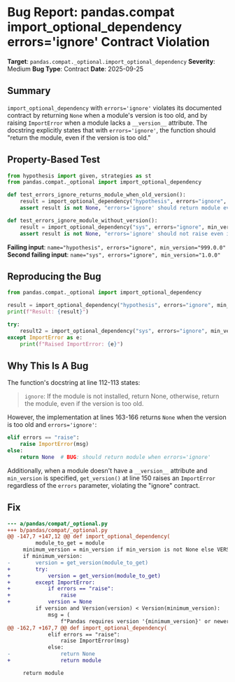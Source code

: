 # Bug Report: pandas.compat import_optional_dependency errors='ignore' Contract Violation

**Target**: `pandas.compat._optional.import_optional_dependency`
**Severity**: Medium
**Bug Type**: Contract
**Date**: 2025-09-25

## Summary

`import_optional_dependency` with `errors='ignore'` violates its documented contract by returning `None` when a module's version is too old, and by raising `ImportError` when a module lacks a `__version__` attribute. The docstring explicitly states that with `errors='ignore'`, the function should "return the module, even if the version is too old."

## Property-Based Test

```python
from hypothesis import given, strategies as st
from pandas.compat._optional import import_optional_dependency

def test_errors_ignore_returns_module_when_old_version():
    result = import_optional_dependency("hypothesis", errors="ignore", min_version="999.0.0")
    assert result is not None, "errors='ignore' should return module even when version is too old"

def test_errors_ignore_module_without_version():
    result = import_optional_dependency("sys", errors="ignore", min_version="1.0.0")
    assert result is not None, "errors='ignore' should not raise even if module has no __version__"
```

**Failing input**: `name="hypothesis", errors="ignore", min_version="999.0.0"`
**Second failing input**: `name="sys", errors="ignore", min_version="1.0.0"`

## Reproducing the Bug

```python
from pandas.compat._optional import import_optional_dependency

result = import_optional_dependency("hypothesis", errors="ignore", min_version="999.0.0")
print(f"Result: {result}")

try:
    result2 = import_optional_dependency("sys", errors="ignore", min_version="1.0.0")
except ImportError as e:
    print(f"Raised ImportError: {e}")
```

## Why This Is A Bug

The function's docstring at line 112-113 states:
> `ignore`: If the module is not installed, return None, otherwise, return the module, even if the version is too old.

However, the implementation at lines 163-166 returns `None` when the version is too old and `errors='ignore'`:

```python
elif errors == "raise":
    raise ImportError(msg)
else:
    return None  # BUG: should return module when errors='ignore'
```

Additionally, when a module doesn't have a `__version__` attribute and `min_version` is specified, `get_version()` at line 150 raises an `ImportError` regardless of the `errors` parameter, violating the "ignore" contract.

## Fix

```diff
--- a/pandas/compat/_optional.py
+++ b/pandas/compat/_optional.py
@@ -147,7 +147,12 @@ def import_optional_dependency(
         module_to_get = module
     minimum_version = min_version if min_version is not None else VERSIONS.get(parent)
     if minimum_version:
-        version = get_version(module_to_get)
+        try:
+            version = get_version(module_to_get)
+        except ImportError:
+            if errors == "raise":
+                raise
+            version = None
         if version and Version(version) < Version(minimum_version):
             msg = (
                 f"Pandas requires version '{minimum_version}' or newer of '{parent}' "
@@ -162,7 +167,7 @@ def import_optional_dependency(
             elif errors == "raise":
                 raise ImportError(msg)
             else:
-                return None
+                return module

     return module
```